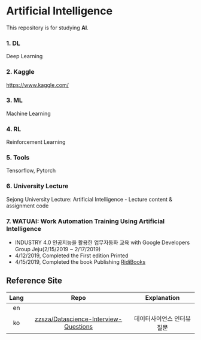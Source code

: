 # Artificial Intelligence
This repository is for studying **AI**.

### 1. DL
Deep Learning
### 2. Kaggle
https://www.kaggle.com/
### 3. ML
Machine Learning
### 4. RL
Reinforcement Learning
### 5. Tools
Tensorflow, Pytorch
### 6. University Lecture
Sejong University Lecture: Artificial Intelligence - Lecture content & assignment code

### 7. WATUAI: Work Automation Training Using Artificial Intelligence
* INDUSTRY 4.0 인공지능을 활용한 업무자동화 교육 with Google Developers Group Jeju(2/15/2019 ~ 2/17/2019)
* 4/12/2019, Completed the First edition Printed
* 4/15/2019, Completed the book Publishing [RidiBooks](https://ridibooks.com/books/2773000022)
   

## Reference Site
|Lang|Repo|Explanation|
|:--:|:--:|:--:|
|en|||
|ko|[zzsza/Datascience-Interview-Questions](https://github.com/zzsza/Datascience-Interview-Questions)|데이터사이언스 인터뷰 질문|
